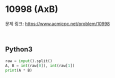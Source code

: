 # 10998 (AxB)

문제 링크: <https://www.acmicpc.net/problem/10998>

<br>

## Python3

```python
raw = input().split()
A, B = int(raw[0]), int(raw[1])
print(A * B)
```
